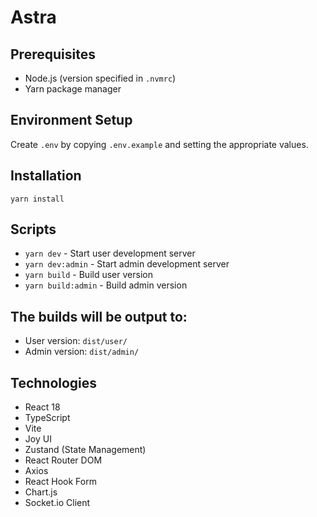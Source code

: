 # Astra

## Prerequisites

- Node.js (version specified in `.nvmrc`)
- Yarn package manager

## Environment Setup

Create `.env` by copying `.env.example` and setting the appropriate values.

## Installation

```
yarn install
```


## Scripts

- `yarn dev` - Start user development server
- `yarn dev:admin` - Start admin development server
- `yarn build` - Build user version
- `yarn build:admin` - Build admin version

## The builds will be output to:
- User version: `dist/user/`
- Admin version: `dist/admin/`

## Technologies

- React 18
- TypeScript
- Vite
- Joy UI
- Zustand (State Management)
- React Router DOM
- Axios
- React Hook Form
- Chart.js
- Socket.io Client
